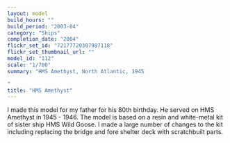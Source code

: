 ```yaml
---
layout: model
build_hours: ""
build_period: "2003-04"
category: "Ships"
completion_date: "2004"
flickr_set_id: "72177720307987118"
flickr_set_thumbnail_url: ""
model_id: "112"
scale: "1/700"
summary: "HMS Amethyst, North Atlantic, 1945

"
title: "HMS Amethyst"
---
```


I made this model for my father for his 80th birthday. He served on HMS Amethyst in 1945 - 1946. The model is based on a resin and white-metal kit of sister ship HMS Wild Goose. I made a large number of changes to the kit including replacing the bridge and fore shelter deck with scratchbuilt parts.
